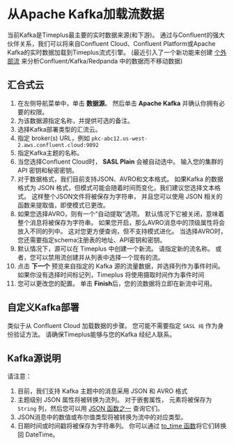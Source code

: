 # 从Apache Kafka加载流数据

当前Kafka是Timeplus最主要的实时数据来源(和下游)。 通过与Confluent的强大伙伴关系，我们可以将来自Confluent Cloud、Confluent Platform或Apache Kafka的实时数据加载到Timeplus流式引擎。 (最近引入了一个新功能来创建 [个外部流](working-with-streams#external_stream) 来分析Confluent/Kafka/Redpanda 中的数据而不移动数据)

## 汇合式云

1. 在左侧导航菜单中，单击 **数据源**。 然后单击 **Apache Kafka** 并确认你拥有必要的权限。
2. 为该数据源指定名称，并提供可选的备注。
2. 选择Kafka部署类型的汇流云。
2. 指定 broker(s) URL，例如 `pkc-abc12.us-west-2.aws.confluent.cloud:9092`
4. 指定Kafka主题的名称。
4. 当您选择Confluent Cloud时， **SASL Plain** 会被自动选中。 输入您的集群的 API 密钥和秘密密钥。
4. 对于数据格式，我们目前支持JSON、AVRO和文本格式。 如果Kafka 的数据格式为 JSON 格式，但模式可能会随着时间而变化，我们建议您选择文本格式。 这样整个JSON文件将被保存为字符串， 并且您可以使用 JSON 相关的函数来提取值，即使模式已更改。
4. 如果您选择AVRO，则有一个“自动提取”选项。 默认情况下它被关闭，意味着整个消息将被保存为字符串。 如果您开启，那么AVRO消息中的顶级属性将会放入不同的列中。 这对您更方便查询，但不支持模式进化。  当选择AVRO时，您还需要指定schema注册表的地址、API密钥和密钥。
5. 默认情况下，源可以在 Timeplus 中创建一个新流。 请指定新的流名称。 或者，您可以禁用流创建并从列表中选择一个现有的流。
7. 点击 **下一个** 预览来自指定的 Kafka 源的流量数据，并选择列作为事件时间。 如果你没有选择时间标记列，Timeplus 将使用摄取时间作为事件时间
8. 您可以更改您的配置。 单击 **Finish**后，您的流数据将立即在新流中可用。

## 自定义Kafka部署

类似于从 Confluent Cloud 加载数据的步骤。 您可能不需要指定 `SASL 纯` 作为身份验证方法。 请确保Timeplus能够与您的Kafka 经纪人联系。



## Kafka源说明

请注意：

1. 目前，我们支持 Kafka 主题中的消息采用 JSON 和 AVRO 格式
2. 主题级别 JSON 属性将被转换为流列。 对于嵌套属性， 元素将被保存为 `String` 列，然后您可以用 [JSON 函数之一](functions#processing-json) 查询它们。
3. JSON消息中的数值或布尔值类型将被转换为流中的对应类型。
4. 日期时间或时间戳将被保存为字符串列。 你可以通过 [to_time 函数](functions#to_time)将它们转换回 DateTime。
